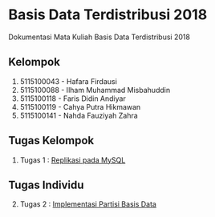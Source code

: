 # Basis Data Terdistribusi 2018
Dokumentasi Mata Kuliah Basis Data Terdistribusi 2018

## Kelompok
1. 5115100043 - Hafara Firdausi​
2. 5115100088 - Ilham Muhammad Misbahuddin
3. 5115100118 - Faris Didin Andiyar
4. 5115100119 - Cahya Putra Hikmawan​
5. 5115100141 - Nahda Fauziyah Zahra

## Tugas Kelompok
1. Tugas 1 : [Replikasi pada MySQL](/Tugas-1) 

## Tugas Individu
2. Tugas 2 : [Implementasi Partisi Basis Data](/Tugas-2) 